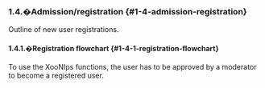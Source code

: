 ### 1.4.�Admission/registration {#1-4-admission-registration}

Outline of new user registrations.

#### 1.4.1.�Registration flowchart {#1-4-1-registration-flowchart}

To use the XooNIps functions, the user has to be approved by a moderator to become a registered user.